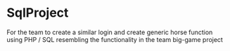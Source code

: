 # SqlProject

For the team to create a similar login and create generic horse function using PHP / SQL
resembling the functionality in the team big-game project